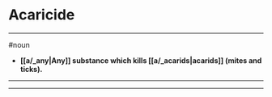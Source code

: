 # Acaricide
---
#noun
- **[[a/_any|Any]] substance which kills [[a/_acarids|acarids]] (mites and ticks).**
---
---
